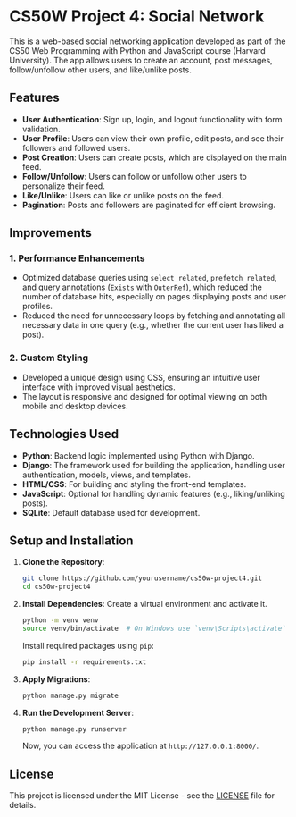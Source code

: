 # CS50W Project 4: Social Network

This is a web-based social networking application developed as part of the CS50 Web Programming with Python and JavaScript course (Harvard University). The app allows users to create an account, post messages, follow/unfollow other users, and like/unlike posts.

## Features

- **User Authentication**: Sign up, login, and logout functionality with form validation.
- **User Profile**: Users can view their own profile, edit posts, and see their followers and followed users.
- **Post Creation**: Users can create posts, which are displayed on the main feed.
- **Follow/Unfollow**: Users can follow or unfollow other users to personalize their feed.
- **Like/Unlike**: Users can like or unlike posts on the feed.
- **Pagination**: Posts and followers are paginated for efficient browsing.

## Improvements

### 1. **Performance Enhancements**
   - Optimized database queries using `select_related`, `prefetch_related`, and query annotations (`Exists` with `OuterRef`), which reduced the number of database hits, especially on pages displaying posts and user profiles.
   - Reduced the need for unnecessary loops by fetching and annotating all necessary data in one query (e.g., whether the current user has liked a post).

### 2. **Custom Styling**
   - Developed a unique design using CSS, ensuring an intuitive user interface with improved visual aesthetics. 
   - The layout is responsive and designed for optimal viewing on both mobile and desktop devices.

## Technologies Used

- **Python**: Backend logic implemented using Python with Django.
- **Django**: The framework used for building the application, handling user authentication, models, views, and templates.
- **HTML/CSS**: For building and styling the front-end templates.
- **JavaScript**: Optional for handling dynamic features (e.g., liking/unliking posts).
- **SQLite**: Default database used for development.

## Setup and Installation

1. **Clone the Repository**:
   ```bash
   git clone https://github.com/yourusername/cs50w-project4.git
   cd cs50w-project4
   ```

2. **Install Dependencies**:
   Create a virtual environment and activate it.
   ```bash
   python -m venv venv
   source venv/bin/activate  # On Windows use `venv\Scripts\activate`
   ```

   Install required packages using `pip`:
   ```bash
   pip install -r requirements.txt
   ```

3. **Apply Migrations**:
   ```bash
   python manage.py migrate
   ```

4. **Run the Development Server**:
   ```bash
   python manage.py runserver
   ```

   Now, you can access the application at `http://127.0.0.1:8000/`.

## License

This project is licensed under the MIT License - see the [LICENSE](LICENSE) file for details.
